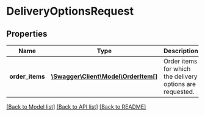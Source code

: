 # DeliveryOptionsRequest

## Properties
Name | Type | Description | Notes
------------ | ------------- | ------------- | -------------
**order_items** | [**\Swagger\Client\Model\OrderItem[]**](OrderItem.md) | Order items for which the delivery options are requested. | 

[[Back to Model list]](../README.md#documentation-for-models) [[Back to API list]](../README.md#documentation-for-api-endpoints) [[Back to README]](../README.md)


